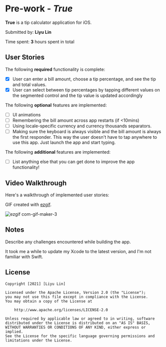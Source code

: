 # Pre-work - *True*

**True** is a tip calculator application for iOS.

Submitted by: **Liyu Lin**

Time spent: **3** hours spent in total

## User Stories

The following **required** functionality is complete:

* [x] User can enter a bill amount, choose a tip percentage, and see the tip and total values.
* [x] User can select between tip percentages by tapping different values on the segmented control and the tip value is updated accordingly

The following **optional** features are implemented:

* [ ] UI animations
* [ ] Remembering the bill amount across app restarts (if <10mins)
* [ ] Using locale-specific currency and currency thousands separators.
* [ ] Making sure the keyboard is always visible and the bill amount is always the first responder. This way the user doesn't have to tap anywhere to use this app. Just launch the app and start typing.

The following **additional** features are implemented:

- [ ] List anything else that you can get done to improve the app functionality!

## Video Walkthrough

Here's a walkthrough of implemented user stories:

GIF created with [ezgif](https://ezgif.com).

![ezgif com-gif-maker-3](https://user-images.githubusercontent.com/47392852/143083873-6e45caed-8018-4a8f-bfdd-60e5f4144b2d.gif)



## Notes

Describe any challenges encountered while building the app.

It took me a while to update my Xcode to the latest version, and I'm not familiar with Swift. 

## License

    Copyright [2021] [Liyu Lin]

    Licensed under the Apache License, Version 2.0 (the "License");
    you may not use this file except in compliance with the License.
    You may obtain a copy of the License at

        http://www.apache.org/licenses/LICENSE-2.0

    Unless required by applicable law or agreed to in writing, software
    distributed under the License is distributed on an "AS IS" BASIS,
    WITHOUT WARRANTIES OR CONDITIONS OF ANY KIND, either express or implied.
    See the License for the specific language governing permissions and
    limitations under the License.
